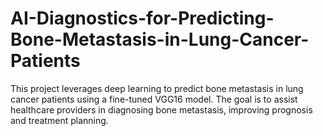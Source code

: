 # AI-Diagnostics-for-Predicting-Bone-Metastasis-in-Lung-Cancer-Patients
This project leverages deep learning to predict bone metastasis in lung cancer patients using a fine-tuned VGG16 model. The goal is to assist healthcare providers in diagnosing bone metastasis, improving prognosis and treatment planning.
